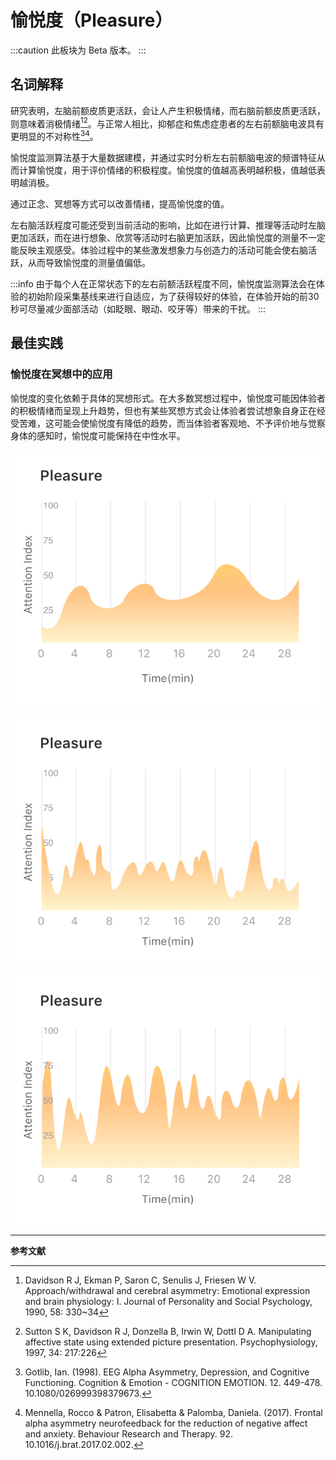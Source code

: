 # 愉悦度（Pleasure）

:::caution
此板块为 Beta 版本。
:::

## 名词解释

研究表明，左脑前额皮质更活跃，会让人产生积极情绪，而右脑前额皮质更活跃，则意味着消极情绪[^1][^2]。与正常人相比，抑郁症和焦虑症患者的左右前额脑电波具有更明显的不对称性[^3][^4]。

愉悦度监测算法基于大量数据建模，并通过实时分析左右前额脑电波的频谱特征从而计算愉悦度，用于评价情绪的积极程度。愉悦度的值越高表明越积极，值越低表明越消极。

通过正念、冥想等方式可以改善情绪，提高愉悦度的值。

左右脑活跃程度可能还受到当前活动的影响，比如在进行计算、推理等活动时左脑更加活跃，而在进行想象、欣赏等活动时右脑更加活跃，因此愉悦度的测量不一定能反映主观感受。体验过程中的某些激发想象力与创造力的活动可能会使右脑活跃，从而导致愉悦度的测量值偏低。

:::info
由于每个人在正常状态下的左右前额活跃程度不同，愉悦度监测算法会在体验的初始阶段采集基线来进行自适应，为了获得较好的体验，在体验开始的前30秒可尽量减少面部活动（如眨眼、眼动、咬牙等）带来的干扰。
:::

## 最佳实践

### 愉悦度在冥想中的应用

愉悦度的变化依赖于具体的冥想形式。在大多数冥想过程中，愉悦度可能因体验者的积极情绪而呈现上升趋势，但也有某些冥想方式会让体验者尝试想象自身正在经受苦难，这可能会使愉悦度有降低的趋势，而当体验者客观地、不予评价地与觉察身体的感知时，愉悦度可能保持在中性水平。

![愉悦度呈现上升趋势的冥想](media/愉悦度呈现上升趋势的冥想.png)

![愉悦度呈现下降趋势的冥想](media/愉悦度呈现下降趋势的冥想.png)

![愉悦度趋于稳定的冥想](media/愉悦度趋于稳定的冥想.png)

---

**参考文献**

[^1]: Davidson R J, Ekman P, Saron C, Senulis J, Friesen W V. Approach/withdrawal and cerebral asymmetry: Emotional expression and brain physiology: I. Journal of Personality and Social Psychology, 1990, 58: 330~34
[^2]: Sutton S K, Davidson R J, Donzella B, Irwin W, Dottl D A. Manipulating affective state using extended picture presentation. Psychophysiology, 1997, 34: 217:226
[^3]: Gotlib, Ian. (1998). EEG Alpha Asymmetry, Depression, and Cognitive Functioning. Cognition & Emotion - COGNITION EMOTION. 12. 449-478. 10.1080/026999398379673.
[^4]: Mennella, Rocco & Patron, Elisabetta & Palomba, Daniela. (2017). Frontal alpha asymmetry neurofeedback for the reduction of negative affect and anxiety. Behaviour Research and Therapy. 92. 10.1016/j.brat.2017.02.002.
